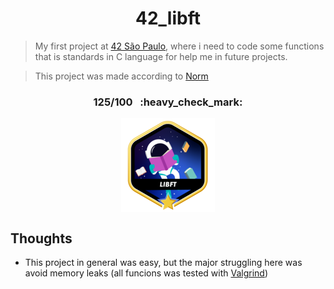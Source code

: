 <h1 align="center">42_libft</h1>  
  
> My first project at [42 São Paulo](https://www.42sp.org.br/), where i need to code some functions that is standards in C language for help me in future projects.    
  
> This project was made according to [Norm](https://cdn.intra.42.fr/pdf/pdf/960/norme.en.pdf)  

<h3 align="center">125/100 &nbsp;&nbsp;:heavy_check_mark:</h3>
<p align="center"> 
  <img align="center" src="https://github.com/vitoivan/vitoivan/raw/master/42_icons/libft.png" />
</p>

## Thoughts  
   - This project in general was easy, but the major struggling here was avoid memory leaks (all funcions was tested with [Valgrind](https://valgrind.org/))  
